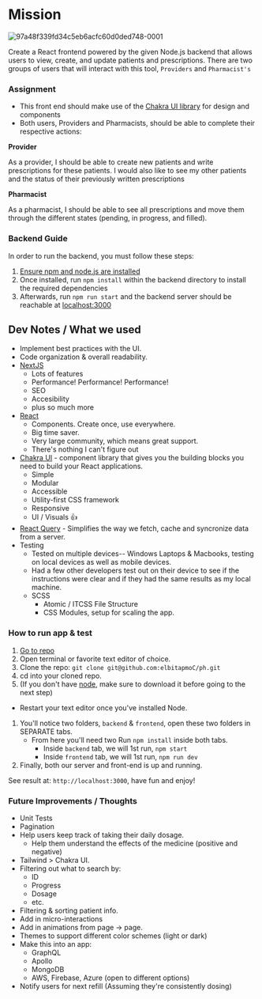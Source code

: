 # Mission
![97a48f339fd34c5eb6acfc60d0ded748-0001](https://user-images.githubusercontent.com/11306948/198924216-287f6dba-e7f3-4a5b-9679-5b126eada79b.jpg)

Create a React frontend powered by the given Node.js backend that allows users to view, create, and update patients and prescriptions. There are two groups of users that will interact with this tool, `Providers` and `Pharmacist's`

### Assignment

- This front end should make use of the [Chakra UI library](https://chakra-ui.com/) for design and components
- Both users, Providers and Pharmacists, should be able to complete their respective actions:

**Provider**

As a provider, I should be able to create new patients and write prescriptions for these patients. I would also like to see my other patients and the status of their previously written prescriptions

**Pharmacist**

As a pharmacist, I should be able to see all prescriptions and move them through the different states (pending, in progress, and filled).

### Backend Guide

In order to run the backend, you must follow these steps:

1. [Ensure npm and node.js are installed](https://docs.npmjs.com/downloading-and-installing-node-js-and-npm)
2. Once installed, run `npm install` within the backend directory to install the required dependencies
3. Afterwards, run `npm run start` and the backend server should be reachable at [localhost:3000](http://localhost:3000)

## Dev Notes / What we used

- Implement best practices with the UI.
- Code organization & overall readability.
- [NextJS](https://nextjs.org/)
  - Lots of features
  - Performance! Performance! Performance!
  - SEO
  - Accesibility
  - plus so much more
- [React](https://reactjs.org/)
  - Components. Create once, use everywhere.
  - Big time saver.
  - Very large community, which means great support.
  - There's nothing I can't figure out
- [Chakra UI](https://chakra-ui.com/docs/components) - component library that gives you the building blocks you need to build your React applications.
  - Simple
  - Modular
  - Accessible 
  - Utility-first CSS framework
  - Responsive
  - UI / Visuals 👍
- [React Query](https://react-query-v3.tanstack.com/) - Simplifies the way we fetch, cache and syncronize data from a server.
- Testing
  - Tested on multiple devices-- Windows Laptops & Macbooks, testing on local devices as well as mobile devices.
  - Had a few other developers test out on their device to see if the instructions were clear and if they had the same results as my local machine.
  - SCSS
    - Atomic / ITCSS File Structure
    - CSS Modules, setup for scaling the app.
    
### How to run app & test

1. [Go to repo](https://github.com/elbitapmoC/ph)
1. Open terminal or favorite text editor of choice.
1. Clone the repo: `git clone git@github.com:elbitapmoC/ph.git`
1. cd into your cloned repo.
1. (If you don't have [node](https://nodejs.org/en/download/), make sure to download it before going to the next step)
  - Restart your text editor once you've installed Node.
1. You'll notice two folders, `backend` & `frontend`, open these two folders in SEPARATE tabs.
   - From here you'll need two Run `npm install` inside both tabs.
     - Inside `backend` tab, we will 1st run, `npm start`
     - Inside `frontend` tab, we will 1st run, `npm run dev`
1. Finally, both our server and front-end is up and running.

See result at: `http://localhost:3000`, have fun and enjoy!


### Future Improvements / Thoughts

  - Unit Tests
  - Pagination
  - Help users keep track of taking their daily dosage.
    - Help them understand the effects of the medicine (positive and negative)
  - Tailwind > Chakra UI.
  - Filtering out what to search by:
    - ID
    - Progress
    - Dosage
    - etc.
  - Filtering & sorting patient info.
  - Add in micro-interactions
  - Add in animations from page -> page.
  - Themes to support different color schemes (light or dark)
- Make this into an app:
  - GraphQL
  - Apollo
  - MongoDB
  - AWS, Firebase, Azure (open to different options)
- Notify users for next refill (Assuming they're consistently dosing)
